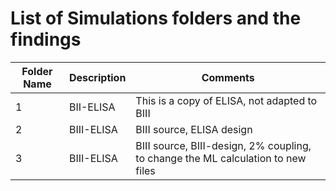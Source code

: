 # List of Simulations folders and the findings


| Folder Name   | Description    | Comments |
|-----|----------------------|----------------------|
| 1 | BII-ELISA  |  This is a copy of ELISA, not adapted to BIII |
| 2 | BIII-ELISA  |  BIII source, ELISA design |
| 3 | BIII-ELISA  |  BIII source, BIII-design, 2% coupling, to change the ML calculation to new files |



